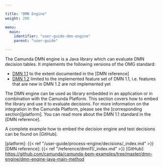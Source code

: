 ```yaml
---

title: "DMN Engine"
weight: 200

menu:
  main:
    identifier: "user-guide-dmn-engine"
    parent: "user-guide"

---
```


The Camunda DMN engine is a Java library which can evaluate DMN decision tables.
It implements the following versions of the OMG standard:

* [DMN 1.1] to the extent documented in the [DMN reference]
* [DMN 1.2] limited to the implemented feature set of DMN 1.1, i.e. features that are new in DMN 1.2 are not implemented yet

The DMN engine can be used as library embedded in an
application or in combination with the Camunda Platform. This section
covers how to embed the library and use it to evaluate decisions. For more
information on the integration in the Camunda Platform, please see the
[corresponding section][platform]. You can read more about the DMN 1.1 standard
in the [DMN reference].

A complete example how to embed the decision engine and test
decisions can be found on [GitHub].


[DMN 1.1]: http://www.omg.org/spec/DMN/1.1
[DMN 1.2]: http://www.omg.org/spec/DMN/1.2
[platform]: {{< ref "/user-guide/process-engine/decisions/_index.md" >}}
[DMN reference]: {{< ref "/reference/dmn11/_index.md" >}}
[GitHub]: https://github.com/camunda/camunda-bpm-examples/tree/master/dmn-engine/dmn-engine-java-main-method
